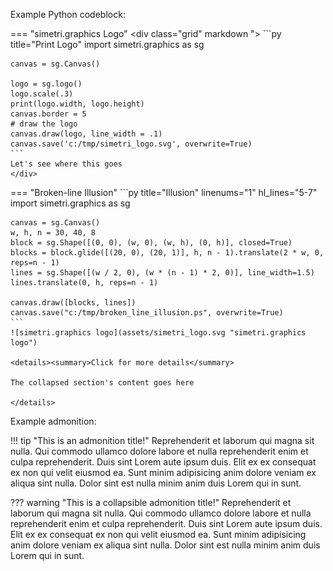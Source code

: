Example Python codeblock:

=== "simetri.graphics Logo"
    <div class="grid" markdown ">
    ```py title="Print Logo"
    import simetri.graphics as sg

    canvas = sg.Canvas()

    logo = sg.logo()
    logo.scale(.3)
    print(logo.width, logo.height)
    canvas.border = 5
    # draw the logo
    canvas.draw(logo, line_width = .1)
    canvas.save('c:/tmp/simetri_logo.svg', overwrite=True)
    ```
    Let's see where this goes
    </div>

=== "Broken-line Illusion"
    ```py title="Illusion" linenums="1" hl_lines="5-7"
    import simetri.graphics as sg

    canvas = sg.Canvas()
    w, h, n = 30, 40, 8
    block = sg.Shape([(0, 0), (w, 0), (w, h), (0, h)], closed=True)
    blocks = block.glide([(20, 0), (20, 1)], h, n - 1).translate(2 * w, 0, reps=n - 1)
    lines = sg.Shape([(w / 2, 0), (w * (n - 1) * 2, 0)], line_width=1.5)
    lines.translate(0, h, reps=n - 1)

    canvas.draw([blocks, lines])
    canvas.save("c:/tmp/broken_line_illusion.ps", overwrite=True)
    ```
    ![simetri.graphics logo](assets/simetri_logo.svg "simetri.graphics logo")

    <details><summary>Click for more details</summary>

    The collapsed section's content goes here

    </details>


Example admonition:

!!! tip "This is an admonition title!"
    Reprehenderit et laborum qui magna sit nulla. Qui commodo ullamco dolore labore et nulla reprehenderit enim et culpa reprehenderit. Duis sint Lorem aute ipsum duis. Elit ex ex consequat ex non qui velit eiusmod ea. Sunt minim adipisicing anim dolore veniam ex aliqua sint nulla. Dolor sint est nulla minim anim duis Lorem qui in sunt.


??? warning "This is a collapsible admonition title!"
    Reprehenderit et laborum qui magna sit nulla. Qui commodo ullamco dolore labore et nulla reprehenderit enim et culpa reprehenderit. Duis sint Lorem aute ipsum duis. Elit ex ex consequat ex non qui velit eiusmod ea. Sunt minim adipisicing anim dolore veniam ex aliqua sint nulla. Dolor sint est nulla minim anim duis Lorem qui in sunt.
